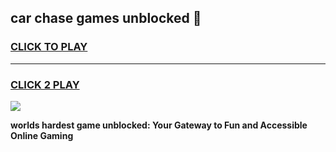 
## car chase games unblocked 👋
<h3>
<a href="https://premium.freeplayer.one?title=car_chase_games_unblocked&ref=13F">CLICK TO PLAY</a></h3>
<hr>

<h3>
<a href="https://premium.freeplayer.one?title=car_chase_games_unblocked&ref=13F">CLICK 2 PLAY</a>
  
</h3>

<a href="https://premium.freeplayer.one?title=car_chase_games_unblocked&ref=12F/"><img src="https://clearcache.store/games.png"></a>


**worlds hardest game unblocked: Your Gateway to Fun and Accessible Online Gaming**
